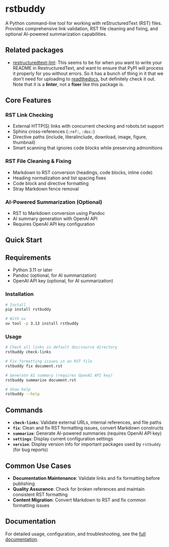 # rstbuddy

A Python command-line tool for working with reStructuredText (RST) files. Provides comprehensive link validation, RST file cleaning and fixing, and optional AI-powered summarization capabilities.

## Related packages

- [restructuredtext-lint](https://pypi.org/project/restructuredtext-lint/): This seems to be for when you want to write your README in RestructuredText, and want to ensure that PyPI will process it properly for you without errors.  So it has a bunch of thing in it that we don't need for uploading to [readthedocs](https://readthedocs.org), but definitely check it out.  Note that it is a **linter**, not a **fixer** like this package is.

## Core Features

### RST Link Checking

- External HTTP(S) links with concurrent checking and robots.txt support
- Sphinx cross-references (`:ref:`, `:doc:`)
- Directive paths (include, literalinclude, download, image, figure, thumbnail)
- Smart scanning that ignores code blocks while preserving admonitions

### RST File Cleaning & Fixing

- Markdown to RST conversion (headings, code blocks, inline code)
- Heading normalization and list spacing fixes
- Code block and directive formatting
- Stray Markdown fence removal

### AI-Powered Summarization (Optional)

- RST to Markdown conversion using Pandoc
- AI summary generation with OpenAI API
- Requires OpenAI API key configuration

## Quick Start

## Requirements

- Python 3.11 or later
- Pandoc (optional, for AI summarization)
- OpenAI API key (optional, for AI summarization)

### Installation

```bash
# Install
pip install rstbuddy

# With uv
uv tool -p 3.13 install rstbuddy
```

### Usage

```bash
# Check all links in default doc/source directory
rstbuddy check-links

# Fix formatting issues in an RST file
rstbuddy fix document.rst

# Generate AI summary (requires OpenAI API key)
rstbuddy summarize document.rst

# Show help
rstbuddy --help
```

## Commands

- **`check-links`**: Validate external URLs, internal references, and file paths
- **`fix`**: Clean and fix RST formatting issues, convert Markdown constructs
- **`summarize`**: Generate AI-powered summaries (requires OpenAI API key)
- **`settings`**: Display current configuration settings
- **`version`**: Display version info for important packages used by `rstbuddy` (for bug reports)

## Common Use Cases

- **Documentation Maintenance**: Validate links and fix formatting before publishing
- **Quality Assurance**: Check for broken references and maintain consistent RST formatting
- **Content Migration**: Convert Markdown to RST and fix common formatting issues

## Documentation

For detailed usage, configuration, and troubleshooting, see the [full documentation](https://rstbuddy.readthedocs.org).
